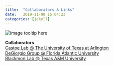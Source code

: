 ```yaml
---
title:  "Collaborators & Links"
date:   2019-11-08 15:04:23
categories: [jekyll]
---
```


![image tooltip here](images/Trees4.jpg)

__Collaborators__  
[Castoe Lab @ The University of Texas at Arlington](https://www.castoelaboratory.org)   
[DeGiorgio Group @ Florida Atlantic University](http://degiorgiogroup.fau.edu)   
[Blackmon Lab @ Texas A&M University](http://coleoguy.github.io)   
